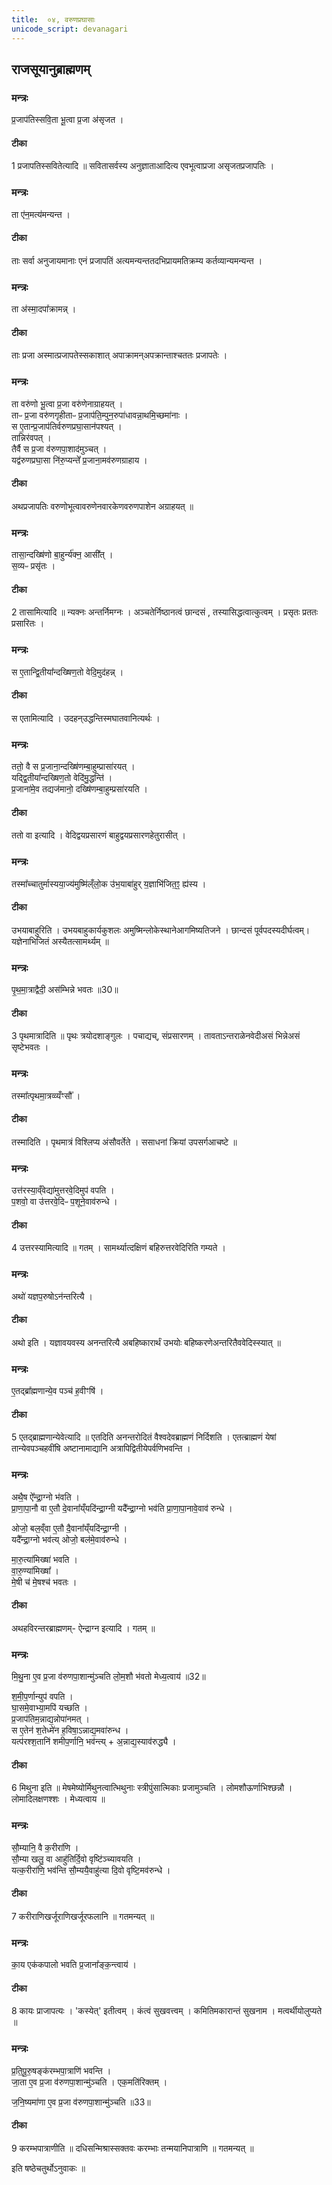 ```yaml
---
title:  ०४, वरुणप्रघासाः
unicode_script: devanagari
---
```

 ## राजसूयानुब्राह्मणम्

 ### मन्त्रः
 प्र॒जाप॑तिस्सवि॒ता भू॒त्वा प्र॒जा अ॑सृजत ।  

####  टीका
1 प्रजापतिस्सवितेत्यादि ॥ सवितासर्वस्य अनुज्ञाताआदित्य एवभूत्वाप्रजा असृजतप्रजापतिः ।
### मन्त्रः
ता ए॑न॒मत्य॑मन्यन्त ।  

####  टीका
ताः सर्वा अनुजायमानाः एनं प्रजापतिं अत्यमन्यन्ततदभिप्रायमतिक्रम्य कर्तव्यान्यमन्यन्त ।
### मन्त्रः
ता अ॑स्मा॒दपा᳚क्रामन्न् ।  

####  टीका
ताः प्रजा अस्मात्प्रजापतेस्सकाशात् अपाक्रामन्अपक्रान्ताश्चततः प्रजापतेः ।
### मन्त्रः
ता वरु॑णो भू॒त्वा प्र॒जा वरु॑णेनाग्राहयत् ।  
ताᳶ प्र॒जा वरु॑णगृहीताᳶ प्र॒जाप॑ति॒म्पुन॒रुपा॑धावन्ना॒थमि॒च्छमा॑नाः ।  
स ए॒तान्प्र॒जाप॑तिर्वरुणप्रघा॒सान॑पश्यत् ।  
तान्निर॑वपत् ।  
तैर्वै स प्र॒जा व॑रुणपा॒शाद॑मुञ्चत् ।  
यद्व॑रुणप्रघा॒सा नि॑रु॒प्यन्ते᳚ प्र॒जाना॒मव॑रुणग्राहाय ।  

####  टीका
अथप्रजापतिः वरुणोभूत्वावरुणेनवारकेणवरुणपाशेन अग्राहयत् ॥

### मन्त्रः
तासा॒न्दख्षि॑णो बा॒हुर्न्य॑क्न॒ आसी᳚त् ।  
स॒व्यᳶ प्रसृ॑तः ।  
####  टीका
2 तासामित्यादि ॥ न्यक्नः अन्तर्निमग्नः । अञ्चतेर्निष्ठानत्वं छान्दसं , तस्यासिद्धत्वात्कुत्वम् । प्रसृतः प्रततः प्रसारितः ।
### मन्त्रः
स ए॒तान्द्वि॒तीया᳚न्दख्षिण॒तो वेदि॒मुद॑हन्न् ।  

####  टीका
स एतामित्यादि । उदहन्उद्धन्तिस्मघातवानित्यर्थः ।
### मन्त्रः
ततो॒ वै स प्र॒जाना॒न्दख्षि॑णम्बा॒हुम्प्रासा॑रयत् ।  
यद्द्वि॒तीया᳚न्दख्षिण॒तो वेदि॑मु॒द्धन्ति॑ ।  
प्र॒जाना॑मे॒व तद्यज॑मानो॒ दख्षि॑णम्बा॒हुम्प्रसा॑रयति ।  
####  टीका
ततो वा इत्यादि  । वेदिद्वयप्रसारणं बाहुद्वयप्रसारणहेतुरासीत् ।
### मन्त्रः
तस्मा᳚च्चातुर्मास्यया॒ज्य॑मुष्मि॑ल्ँलो॒क उ॑भ॒याबा॑हुर् य॒ज्ञाभि॑जित॒ꣵ॒ ह्य॑स्य ।  

####  टीका
उभयाबाहुरिति  । उभयबाहुकार्यकुशलः अमुष्मिन्लोकेस्थानेआगमिष्यतिजने । छान्दसं पूर्वपदस्यदीर्घत्वम्।यज्ञेनाभिजितं अस्यैतत्सामर्थ्यम् ॥

### मन्त्रः
पृ॒थ॒मा॒त्राद्वैदी॒ अस॑म्भिन्ने भवतः ॥30॥  

####  टीका
3 पृथमात्रादिति  ॥ पृथः त्रयोदशाङ्गुलः । पचाद्यच्, संप्रसारणम् । तावताऽन्तराळेनवेदीअसं भिन्नेअसं सृष्टेभवतः ।
### मन्त्रः
तस्मा᳚त्पृथमा॒त्रव्व्यँꣳसौ᳚ ।  

####  टीका
तस्मादिति  । पृथमात्रं विश्लिप्य अंसौवर्तेते । ससाधनां क्रियां उपसर्गआचष्टे ॥

### मन्त्रः
उत्त॑रस्या॒व्ँवेद्या॑मुत्तरवे॒दिमुप॑ वपति ।  
प॒शवो॒ वा उ॑त्तरवे॒दिᳶ प॒शूने॒वाव॑रुन्धे ।
####  टीका
4 उत्तरस्यामित्यादि ॥ गतम् । सामर्थ्यात्दक्षिणं बहिरुत्तरवेदिरिति गम्यते ।
### मन्त्रः
अथो॑ यज्ञप॒रुषोऽन॑न्तरित्यै ।  

####  टीका
अथो  इति । यज्ञावयवस्य अनन्तरित्यै अबहिष्कारार्थं उभयोः बहिष्करणेअन्तरितैववेदिस्स्यात् ॥

### मन्त्रः
ए॒तद्ब्रा᳚ह्मणान्ये॒व पञ्च॑ ह॒वीꣳषि॑ ।  

####  टीका
5  एतद्ब्राह्मणान्येवेत्यादि ॥  एतदिति अनन्तरोदितं वैश्वदेवब्राह्मणं निर्दिशति ।  एतत्ब्राह्मणं येषां तान्येवपञ्चहवींषि  अष्टानामाद्यानि अत्रापिद्वितीयेपर्वणिभवन्ति ।
### मन्त्रः
अथै॒ष ऐ᳚न्द्रा॒ग्नो भ॑वति ।  
प्रा॒णा॒पा॒नौ वा ए॒तौ दे॒वाना᳚य्ँयदि॑न्द्रा॒ग्नी
यदै᳚न्द्रा॒ग्नो भव॑ति प्रा॒णा॒पा॒नावे॒वाव॑ रुन्धे ।

ओजो॒ बल॒व्ँवा ए॒तौ दै॒वाना᳚य्ँयदि॑न्द्रा॒ग्नी ।  
यदै᳚न्द्रा॒ग्नो भव॑त्य्
ओजो॒ बल॑मे॒वाव॑रुन्धे ।  

मा॒रु॒त्या॑मिख्षा॑ भवति ।  
वा॒रु॒ण्या॑मिख्षा᳚ ।  
मे॒षी च॑ मे॒षश्च॑ भवतः ।
####  टीका
अथहविरन्तरब्राह्मणम्- ऐन्द्राग्न इत्यादि  । गतम् ॥

### मन्त्रः
मि॒थु॒ना ए॒व प्र॒जा व॑रुणपा॒शान्मु॑ञ्चति लो॒म॒शौ भ॑वतो मेध्य॒त्वाय॑ ॥32॥  

श॒मी॒प॒र्णान्युप॑ वपति ।  
घा॒समे॒वाभ्या॒मपि॑ यच्छति ।  
प्र॒जाप॑तिम॒न्नाद्य॒न्नोपा॑नमत् ।  
स ए॒तेन॑ श॒तेध्मे॑न ह॒विषा॒ऽन्नाद्य॒मवा॑रुन्ध ।  
यत्प॑रश्श॒तानि॑ शमीप॒र्णानि॒ भव॑न्त्य् +
अ॒न्नाद्य॒स्याव॑रुद्ध्यै ।
####  टीका
6 मिथुना इति ॥ मेषमेष्योर्मिथुनत्वात्भिथुनाः स्त्रीपुंसात्मिकाः प्रजामुञ्चति । लोमशौऊर्णाभिश्छन्नौ । लोमादिलक्षणश्शः । मेध्यत्वाय ॥

### मन्त्रः
सौ॒म्यानि॒ वै क॒रीरा॑णि ।  
सौ॒म्या खलु॒ वा आहु॑तिर्दि॒वो वृष्टि॑ञ्च्यावयति ।  
यत्क॒रीरा॑णि॒ भव॑न्ति  सौ॒म्ययै॒वाहु॑त्या दि॒वो वृष्टि॒मव॑रुन्धे ।  
####  टीका
7 करीराणिखर्जूराणिखर्जूरफलानि ॥ गतमन्यत् ॥

### मन्त्रः
का॒य एक॑कपालो भवति  प्र॒जाना᳚ङ्क॒न्त्वाय॑ ।  

####  टीका
8 कायः प्राजापत्यः । 'कस्येत्' इतीत्वम् । कंत्वं सुखवत्त्वम् । कमितिमकारान्तं सुखनाम । मत्वर्थीयोलुप्यते ॥

### मन्त्रः
प्र॒ति॒पू॒रु॒षङ्क॑रम्भपा॒त्राणि॑ भवन्ति ।  
जा॒ता ए॒व प्र॒जा व॑रुणपा॒शान्मु॑ञ्चति ।  एक॒मति॑रिक्तम् ।  

ज॒नि॒ष्यमा॑णा ए॒व प्र॒जा व॑रुणपा॒शान्मु॑ञ्चति ॥33॥  
####  टीका
9 करम्भपात्राणीति ॥ दधिसन्मिश्रास्सक्तवः करम्भाः तन्मयानिपात्राणि ॥ गतमन्यत् ॥

 इति षष्ठेचतुर्थोऽनुवाकः ॥  
